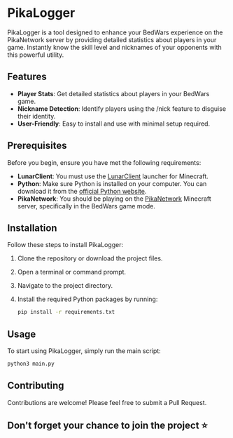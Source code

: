 # PikaLogger

PikaLogger is a tool designed to enhance your BedWars experience on the PikaNetwork server by providing detailed statistics about players in your game. Instantly know the skill level and nicknames of your opponents with this powerful utility.

## Features

- **Player Stats**: Get detailed statistics about players in your BedWars game.
- **Nickname Detection**: Identify players using the /nick feature to disguise their identity.
- **User-Friendly**: Easy to install and use with minimal setup required.

## Prerequisites

Before you begin, ensure you have met the following requirements:

- **LunarClient**: You must use the [LunarClient](https://www.lunarclient.com/) launcher for Minecraft.
- **Python**: Make sure Python is installed on your computer. You can download it from the [official Python website](https://www.python.org/).
- **PikaNetwork**: You should be playing on the [PikaNetwork](https://pika-network.net/) Minecraft server, specifically in the BedWars game mode.

## Installation

Follow these steps to install PikaLogger:

1. Clone the repository or download the project files.
2. Open a terminal or command prompt.
3. Navigate to the project directory.
4. Install the required Python packages by running:

   ```sh
   pip install -r requirements.txt
   ```

## Usage

To start using PikaLogger, simply run the main script:

```sh
python3 main.py
```

## Contributing

Contributions are welcome! Please feel free to submit a Pull Request.

## Don't forget your chance to join the project ⭐

